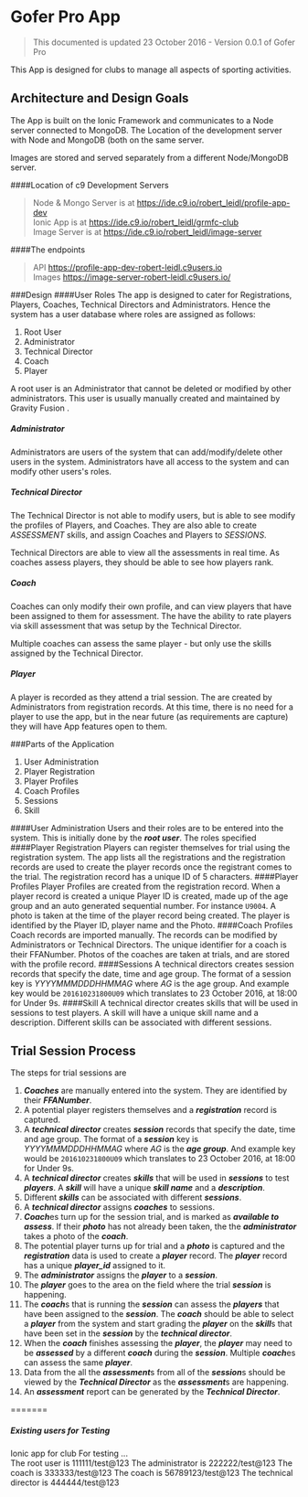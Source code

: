 Gofer Pro App
=
> This documented is updated 23 October 2016 - Version 0.0.1 of Gofer Pro

This App is designed for clubs to manage all aspects of sporting activities.


Architecture and Design Goals
--
The App is built on the Ionic Framework and communicates to a Node server connected to MongoDB.  The Location of the development server with Node and MongoDB (both on the same server.

Images are stored and served separately from a different Node/MongoDB server.

####Location of c9 Development Servers
> Node & Mongo Server is at <https://ide.c9.io/robert_leidl/profile-app-dev>   
>Ionic App is at <https://ide.c9.io/robert_leidl/grmfc-club>   
>Image Server is at <https://ide.c9.io/robert_leidl/image-server>

####The endpoints
>API  <https://profile-app-dev-robert-leidl.c9users.io>  
>Images <https://image-server-robert-leidl.c9users.io/>


###Design
####User Roles
The app is designed to cater for Registrations, Players, Coaches, Technical Directors and Administrators.  Hence the system has a user database where roles are assigned as follows:

1. Root User
2. Administrator
3. Technical Director
4. Coach
5. Player

A root user is an Administrator that cannot be deleted or modified by other administrators.  This user is usually manually created and maintained by Gravity Fusion .


##### Administrator
Administrators are users of the system that can add/modify/delete other users in the system.  Administrators have all access to the system and can modify other users's roles.

##### Technical Director
The Technical Director is not able to modify users, but is able to see modify the profiles of Players, and Coaches.  They are also able to create _ASSESSMENT_ skills, and assign Coaches and Players to _SESSIONS_.

Technical Directors are able to view all the assessments in real time.  As coaches assess players, they should be able to see how players rank.

##### Coach
Coaches can only modify their own profile, and can view players that have been assigned to them for assessment.  The have the ability to rate players via skill assessment that was setup by the Technical Director.

Multiple coaches can assess the same player - but only use the skills assigned by the Technical Director.

##### Player
A player is recorded as they attend a trial session.  The are created by Administrators from registration records.  At this time, there is no need for a player to use the app, but in the near future (as requirements are capture) they will have App features open to them.

###Parts of the Application
1. User Administration
2. Player Registration
2. Player Profiles
3. Coach Profiles
4. Sessions
5. Skill

####User Administration
Users and their roles are to be entered into the system.  This is initially done by the ***root user***.  The roles specified 
####Player Registration
Players can register themselves for trial using the registration system.  The app lists all the registrations and the registration records are used to create the player records once the registrant comes to the trial.  The registration record has a unique ID of 5 characters.
####Player Profiles
Player Profiles are created from the registration record.  When a player record is created a unique Player ID is created, made up of the age group and an auto generated sequential number.  For instance ```U9004```.
A photo is taken at the time of the player record being created.  The player is identified by the Player ID, player name and the Photo.
####Coach Profiles
Coach records are imported manually.  The records can be modified by Administrators or Technical Directors. The unique identifier for a coach is their FFANumber.  Photos of the coaches are taken at trials, and are stored with the profile record. 
####Sessions
A technical directors creates session records that specify the date, time and age group.  The format of a session key is *YYYYMMMDDDHHMMAG* where *AG* is the age group.  And example key would be ```201610231800U09``` which translates to 23 October 2016, at 18:00 for Under 9s.
####Skill
A technical director creates skills that will be used in sessions to test players.  A skill will have a unique skill name and a description.
Different skills can be associated with different sessions.

Trial Session Process
-
The steps for trial sessions are

1. ***Coaches*** are manually entered into the system.  They are identified by their ***FFANumber***.
1. A potential player registers themselves and a ***registration*** record is captured.
2. A ***technical director*** creates ***session*** records that specify the date, time and age group.  The format of a ***session*** key is *YYYYMMMDDDHHMMAG* where *AG* is the ***age group***.  And example key would be ```201610231800U09``` which translates to 23 October 2016, at 18:00 for Under 9s.
3. A ***technical director*** creates ***skills*** that will be used in ***sessions*** to test ***players***.  A ***skill*** will have a unique ***skill name*** and a ***description***.
4. Different ***skills*** can be associated with different ***sessions***.
5. A ***technical director*** assigns ***coaches*** to sessions.
6. ***Coach***es turn up for the session trial, and is marked as ***available to assess***. If their ***photo*** has not already been taken, the the ***administrator*** takes a photo of the ***coach***.
2. The potential player turns up for trial and a ***photo*** is captured and the ***registration*** data is used to create a ***player*** record.  The ***player*** record has a unique ***player_id*** assigned to it.
3. The ***administrator*** assigns the ***player*** to a ***session***.
5. The ***player*** goes to the area on the field where the trial ***session*** is happening.
6. The ***coach***s that is running the ***session*** can assess the ***players*** that have been assigned to the ***session***.  The ***coach*** should be able to select a ***player*** from the system and start grading the ***player*** on the ***skill***s that have been set in the ***session*** by the ***technical director***. 
7. When the ***coach*** finishes assessing the ***player***, the ***player*** may need to be ***assessed*** by a different ***coach*** during the ***session***.  Multiple ***coach***es can assess the same ***player***.
8. Data from the all the ***assessment***s from all of the ***session***s should be viewed by the ***Technical Director*** as the ***assessment***s are happening.  
9. An ***assessment*** report can be generated by the ***Technical Director***.





=======
##### Existing users for Testing
Ionic app for club
For testing ...  
The root user is 111111/test@123
The administrator is 222222/test@123
The coach is 333333/test@123
The coach is 56789123/test@123
The technical director is 444444/test@123

